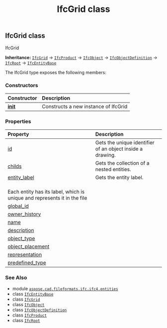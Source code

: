 ﻿---
title: IfcGrid class
second_title: Aspose.CAD for Python via .NET API References
description: 
type: docs
weight: 3070
url: /python-net/aspose.cad.fileformats.ifc.ifc4.entities/ifcgrid/
is_root: false
---

## IfcGrid class

IfcGrid



**Inheritance:** [`IfcGrid`](/cad/python-net/aspose.cad.fileformats.ifc.ifc4.entities/ifcgrid) → 
[`IfcProduct`](/cad/python-net/aspose.cad.fileformats.ifc.ifc4.entities/ifcproduct) → 
[`IfcObject`](/cad/python-net/aspose.cad.fileformats.ifc.ifc4.entities/ifcobject) → 
[`IfcObjectDefinition`](/cad/python-net/aspose.cad.fileformats.ifc.ifc4.entities/ifcobjectdefinition) → 
[`IfcRoot`](/cad/python-net/aspose.cad.fileformats.ifc.ifc4.entities/ifcroot) → 
[`IfcEntityBase`](/cad/python-net/aspose.cad.fileformats.ifc/ifcentitybase)



The IfcGrid type exposes the following members:

### Constructors
| Constructor | Description |
| :- | :- |
| [__init__](/cad/python-net/aspose.cad.fileformats.ifc.ifc4.entities/ifcgrid/__init__/#) | Constructs a new instance of IfcGrid |


### Properties
| Property | Description |
| :- | :- |
| [id](/cad/python-net/aspose.cad.fileformats.ifc.ifc4.entities/ifcgrid/id) | Gets the unique identifier of an object inside a drawing. |
| [childs](/cad/python-net/aspose.cad.fileformats.ifc.ifc4.entities/ifcgrid/childs) | Gets the collection of a nested entities. |
| [entity_label](/cad/python-net/aspose.cad.fileformats.ifc.ifc4.entities/ifcgrid/entity_label) | Gets the entity label.<br/>Each entity has its label, which is unique and represents it in the file |
| [global_id](/cad/python-net/aspose.cad.fileformats.ifc.ifc4.entities/ifcgrid/global_id) |  |
| [owner_history](/cad/python-net/aspose.cad.fileformats.ifc.ifc4.entities/ifcgrid/owner_history) |  |
| [name](/cad/python-net/aspose.cad.fileformats.ifc.ifc4.entities/ifcgrid/name) |  |
| [description](/cad/python-net/aspose.cad.fileformats.ifc.ifc4.entities/ifcgrid/description) |  |
| [object_type](/cad/python-net/aspose.cad.fileformats.ifc.ifc4.entities/ifcgrid/object_type) |  |
| [object_placement](/cad/python-net/aspose.cad.fileformats.ifc.ifc4.entities/ifcgrid/object_placement) |  |
| [representation](/cad/python-net/aspose.cad.fileformats.ifc.ifc4.entities/ifcgrid/representation) |  |
| [predefined_type](/cad/python-net/aspose.cad.fileformats.ifc.ifc4.entities/ifcgrid/predefined_type) |  |



### See Also
* module [`aspose.cad.fileformats.ifc.ifc4.entities`](..)
* class [`IfcEntityBase`](/cad/python-net/aspose.cad.fileformats.ifc/ifcentitybase)
* class [`IfcGrid`](/cad/python-net/aspose.cad.fileformats.ifc.ifc4.entities/ifcgrid)
* class [`IfcObject`](/cad/python-net/aspose.cad.fileformats.ifc.ifc4.entities/ifcobject)
* class [`IfcObjectDefinition`](/cad/python-net/aspose.cad.fileformats.ifc.ifc4.entities/ifcobjectdefinition)
* class [`IfcProduct`](/cad/python-net/aspose.cad.fileformats.ifc.ifc4.entities/ifcproduct)
* class [`IfcRoot`](/cad/python-net/aspose.cad.fileformats.ifc.ifc4.entities/ifcroot)
